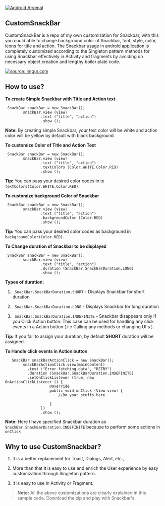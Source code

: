 [![Android Arsenal](https://img.shields.io/badge/Android%20Arsenal-CustomSnackBar-green.svg?style=flat)](https://android-arsenal.com/details/1/2659)

CustomSnackBar
--------------

CustomSnackBar is a repo of my own customization for Snackbar, with this you could able to change background color of Snackbar, font, style, color, icons for title and action. The Snackbar usage in android application is completely customized according to the Singleton pattern methods for using Snackbar effectively in Activity and fragments by avoiding un necessary object creation and lengthy boiler plate code.


<a href="http://imgur.com/V5fc9j1"><img src="http://i.imgur.com/V5fc9j1.gif" title="source: imgur.com" /></a>

How to use?
-----------

**To create Simple Snackbar with Title and Action text** 
```
 SnackBar snackBar = new SnackBar();
        snackBar.view (view)
                .text ("title", "action")
                .show ();
```
**Note:** By creating simple Snackbar, your text color will be white and action color will be yellow by default with black background.

**To customize Color of Title and Action Text**

```
 SnackBar snackBar = new SnackBar();
        snackBar.view (view)
                .text ("title", "action")
                .textColors (Color.WHITE,Color.RED)
				.show ();
```

**Tip:**  You can pass your desired color codes in to 
`textColors(Color.WHITE,Color.RED)`. 

**To customize background Color of Snackbar**

```
 SnackBar snackBar = new SnackBar();
        snackBar.view (view)
                .text ("title", "action")
                .backgroundColor (Color.RED)
				.show ();
```
**Tip:**  You can pass your desired color codes as background in 
`backgroundColor(Color.RED)`. 

**To Change duration of Snackbar to be displayed**

```
 SnackBar snackBar = new SnackBar();
        snackBar.view (view)
                .text ("title", "action")
                .duration (SnackBar.SnackBarDuration.LONG)
				.show ();
```
**Types of duration:**

 1. ` SnackBar.SnackBarDuration.SHORT` - Displays Snackbar for short duration
 
 2. ` SnackBar.SnackBarDuration.LONG` - Displays Snackbar for long duration
 
 3. ` SnackBar.SnackBarDuration.INDEFINITE` - Snackbar disappears only if you Click Action button. This case can be used for handling any click events in a Action button ( i.e Calling any methods or changing UI's ).
 
**Tip:**  If you fail to assign your duration, by default **SHORT** duration will be assigned.

**To Handle click events in Action button**

```
   SnackBar snackBarActionClick = new SnackBar();
        snackBarActionClick.view(mainContent)
          .text ("Error fetching data", "RETRY")
          .duration (SnackBar.SnackBarDuration.INDEFINITE)
          .setOnClickListener (true, new            OnActionClickListener () {
                    @Override
                    public void onClick (View view) {
                        //Do your stuffs here.

                    }
                })
                .show ();
```
**Note:**  Here I have specified Snackbar duration as 
`SnackBar.SnackBarDuration.INDEFINITE` because to perform some actions in `onClick`

Why to use CustomSnackbar?
--------------------------

1. It is a better replacement for Toast, Dialogs, Alert, etc.,

2. More than that it is easy to use and enrich the User experience by easy customization through Singleton pattern.

3. It is easy to use in Activity or Fragment.  

> **Note:** All the above customizations are clearly explained in this sample code.  Download the zip and play with Snackbar's. 
